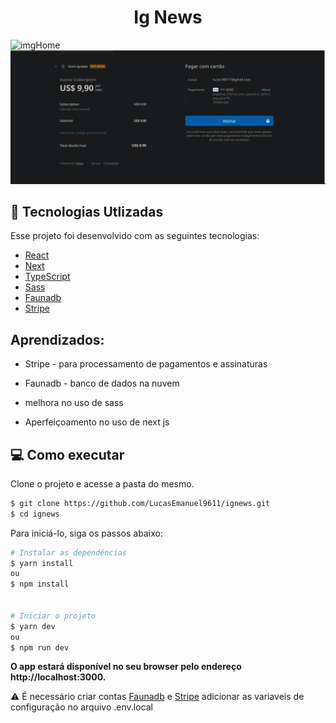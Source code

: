 <center>  <h1>Ig News</h1> </center>

<div > 
  <img src="https://github.com/LucasEmanuel9611/ignewsblob/main/public/images/home.png" alt="imgHome"/>
  <img src="https://github.com/LucasEmanuel9611/ignews/blob/main/public/images/payment.png" alt="imgStripe"/>
</div>

## 🧪 Tecnologias Utlizadas

Esse projeto foi desenvolvido com as seguintes tecnologias:

- [React](https://reactjs.org)
- [Next](https://nextjs.org/1)
- [TypeScript](https://www.typescriptlang.org/)
- [Sass](https://sass-lang.com/)
- [Faunadb](https://fauna.com/)
- [Stripe](https://stripe.com/)

## Aprendizados:

* Stripe - para processamento de pagamentos e assinaturas 

* Faunadb - banco de dados na nuvem

* melhora no uso de sass

* Aperfeiçoamento no uso de next js

##  💻 Como executar

Clone o projeto e acesse a pasta do mesmo.

```bash
$ git clone https://github.com/LucasEmanuel9611/ignews.git
$ cd ignews
```

Para iniciá-lo, siga os passos abaixo:
```bash
# Instalar as dependências
$ yarn install 
ou
$ npm install 


# Iniciar o projeto
$ yarn dev
ou 
$ npm run dev
```

<strong>O app estará disponível no seu browser pelo endereço http://localhost:3000.</strong>

⚠️ É necessário criar contas [Faunadb](https://fauna.com/) e [Stripe](https://stripe.com/) adicionar as variaveis de configuração no arquivo .env.local

